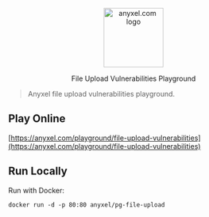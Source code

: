 <p align="center">
  <a href="https://anyxel.com/">
    <img src="https://cdn.shouts.dev/media/365/anyxel-black-github.png" alt="anyxel.com logo" width="120"/>
  </a>
</p>

<p align="center">
File Upload Vulnerabilities Playground
</p>

> Anyxel file upload vulnerabilities playground.

## Play Online
[https://anyxel.com/playground/file-upload-vulnerabilities](https://anyxel.com/playground/file-upload-vulnerabilities)

## Run Locally
Run with Docker:

```shell
docker run -d -p 80:80 anyxel/pg-file-upload
```